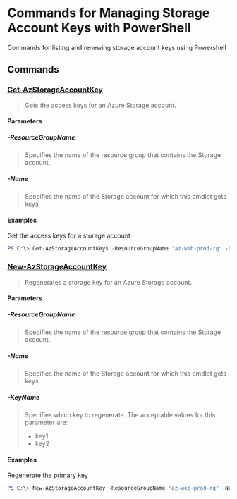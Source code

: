 # Commands for Managing Storage Account Keys with PowerShell

Commands for listing and renewing storage account keys using Powershell

## Commands

### [Get-AzStorageAccountKey](https://docs.microsoft.com/en-us/powershell/module/az.storage/get-azstorageaccountkey?view=azps-2.6.0)

>Gets the access keys for an Azure Storage account.

#### Parameters

##### _-ResourceGroupName_

>Specifies the name of the resource group that contains the Storage account.

##### _-Name_

>Specifies the name of the Storage account for which this cmdlet gets keys.

#### Examples

Get the access keys for a storage account

``` powershell
PS C:\> Get-AzStorageAccountKeys -ResourceGroupName "az-web-prod-rg" -Name "imagedata01"
```

### [New-AzStorageAccountKey](https://docs.microsoft.com/en-us/powershell/module/az.storage/new-azstorageaccountkey?view=azps-2.6.0)

>Regenerates a storage key for an Azure Storage account.

#### Parameters

##### _-ResourceGroupName_

>Specifies the name of the resource group that contains the Storage account.

##### _-Name_

>Specifies the name of the Storage account for which this cmdlet gets keys.

##### _-KeyName_

>Specifies which key to regenerate. The acceptable values for this parameter are:
>
>- key1
>- key2

#### Examples

Regenerate the primary key

``` powershell
PS C:\> New-AzStorageAccountKey -ResourceGroupName "az-web-prod-rg" -Name "imagedata001" -KeyName key1
```
